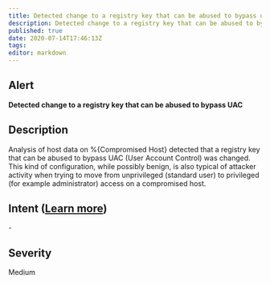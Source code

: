 ```yaml
---
title: Detected change to a registry key that can be abused to bypass uac
description: Detected change to a registry key that can be abused to bypass uac
published: true
date: 2020-07-14T17:46:13Z
tags:
editor: markdown
---
```


## Alert
**Detected change to a registry key that can be abused to bypass UAC**

## Description
Analysis of host data on %{Compromised Host} detected that a registry key that can be abused to bypass UAC (User Account Control) was changed. This kind of configuration, while possibly benign, is also typical of attacker activity when trying to move from unprivileged (standard user) to privileged (for example administrator) access on a compromised host.

## Intent ([Learn more](/public/security/alerts/intentions.md))
\-

## Severity
Medium




